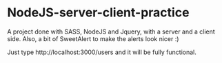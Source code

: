 # NodeJS-server-client-practice
A project done with SASS, NodeJS and Jquery, with a server and a client side. Also, a bit of SweetAlert to make the alerts look nicer :)


Just type http://localhost:3000/users and it will be fully functional.
